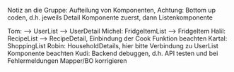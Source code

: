 Notiz an die Gruppe: Aufteilung von Komponenten, Achtung: Bottom up coden, d.h. jeweils Detail Komponente zuerst, dann Listenkomponente



Tom: --> UserList --> UserDetail
Michel: FridgeItemList --> FridgeItem
Halil: RecipeList --> RecipeDetail, Einbindung der Cook Funktion beachten
Kartal: ShoppingList
Robin: HouseholdDetails, hier bitte Verbindung zu UserList Komponente beachten
Kudi: Backend debuggen, d.h. API testen und bei Fehlermeldungen Mapper/BO korrigieren
